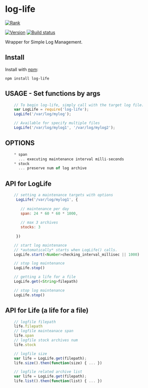 # log-life
  
[![Rank](https://nodei.co/npm/log-life.png?downloads=true&amp;downloadRank=true&amp;stars=true)](https://nodei.co/npm/log-life/)  
  
[![Version](https://badge.fury.io/js/log-life.png)](https://npmjs.org/package/log-life)
[![Build status](https://travis-ci.org/ystskm/node-log-life.png)](https://travis-ci.org/ystskm/node-log-life)  
  
Wrapper for Simple Log Management.

## Install

Install with [npm](http://npmjs.org/):

    npm install log-life
    
## USAGE - Set functions by args

```js
    // To begin log-life, simply call with the target log file.
    var LogLife = require('log-life');
    LogLife('/var/log/mylog');
```

```js
    // Available for specify multiple files
    LogLife('/var/log/mylog1', '/var/log/mylog2');
```

## OPTIONS

```js
    * span  
      ... executing maintenance interval milli-seconds
    * stock 
      ... preserve num of log archive
```

## API for __LogLife__

```js
    // setting a maintenance targets with options
     LogLife('/var/log/mylog1', {
     
       // maintenance per day
       span: 24 * 60 * 60 * 1000, 
       
       // max 3 archives
       stocks: 3
       
     })
```

```js
    // start log maintenance
    // *automatically* starts when LogLife() calls.
    LogLife.start(<Number>checking_interval_millisec || 1000)
```

```js
    // stop log maintenance
    LogLife.stop()
```

```js
    // getting a life for a file
    LogLife.get(<String>filepath)
```

```js
    // stop log maintenance
    LogLife.stop()
```

## API for __Life__ (a life for a file)

```js
    // logfile filepath 
    life.filepath
    // logfile mainteanace span
    life.span
    // logfile stock archives num
    life.stock
```

```js
    // logfile size 
    var life = LogLife.get(filepath);
    life.size().then(function(size) { ... })
```

```js
    // logfile related archive list 
    var life = LogLife.get(filepath);
    life.list().then(function(list) { ... })
```
